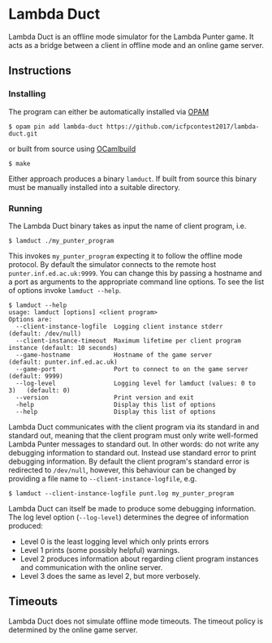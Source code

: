 # Lambda Duct

Lambda Duct is an offline mode simulator for the Lambda Punter
game. It acts as a bridge between a client in offline mode and an online
game server.

## Instructions

### Installing

The program can either be automatically installed via [OPAM](https://opam.ocaml.org)

```
$ opam pin add lambda-duct https://github.com/icfpcontest2017/lambda-duct.git
```

or built from source using [OCamlbuild](https://github.com/ocaml/ocamlbuild)

```
$ make
```

Either approach produces a binary `lamduct`. If built from source this
binary must be manually installed into a suitable directory.

### Running

The Lambda Duct binary takes as input the name of client program, i.e.

```
$ lamduct ./my_punter_program
```

This invokes `my_punter_program` expecting it to follow the offline
mode protocol. By default the simulator connects to the remote host
`punter.inf.ed.ac.uk:9999`. You can change this by passing a hostname
and a port as arguments to the appropriate command line options. To
see the list of options invoke `lamduct --help`.

```
$ lamduct --help
usage: lamduct [options] <client program>
Options are:
  --client-instance-logfile  Logging client instance stderr               (default: /dev/null)
  --client-instance-timeout  Maximum lifetime per client program instance (default: 10 seconds)
  --game-hostname            Hostname of the game server                  (default: punter.inf.ed.ac.uk)
  --game-port                Port to connect to on the game server        (default: 9999)
  --log-level                Logging level for lamduct (values: 0 to 3)   (default: 0)
  --version                  Print version and exit
  -help                      Display this list of options
  --help                     Display this list of options
```

Lambda Duct communicates with the client program via its standard in
and standard out, meaning that the client program must only write
well-formed Lambda Punter messages to standard out. In other words: do
not write any debugging information to standard out. Instead use
standard error to print debugging information. By default the client
program's standard error is redirected to `/dev/null`, however, this
behaviour can be changed by providing a file name to
`--client-instance-logfile`, e.g.

```
$ lamduct --client-instance-logfile punt.log my_punter_program
```

Lambda Duct can itself be made to produce some debugging
information. The log level option (`--log-level`) determines the degree of information produced:

  * Level 0 is the least logging level which only prints errors
  * Level 1 prints (some possibly helpful) warnings.
  * Level 2 produces information about regarding client program instances and communication with the online server.
  * Level 3 does the same as level 2, but more verbosely.

## Timeouts

Lambda Duct does not simulate offline mode timeouts. The timeout
policy is determined by the online game server.
